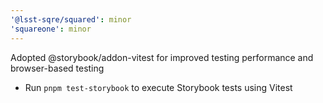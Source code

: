 ```yaml
---
'@lsst-sqre/squared': minor
'squareone': minor
---
```


Adopted @storybook/addon-vitest for improved testing performance and browser-based testing

- Run `pnpm test-storybook` to execute Storybook tests using Vitest
